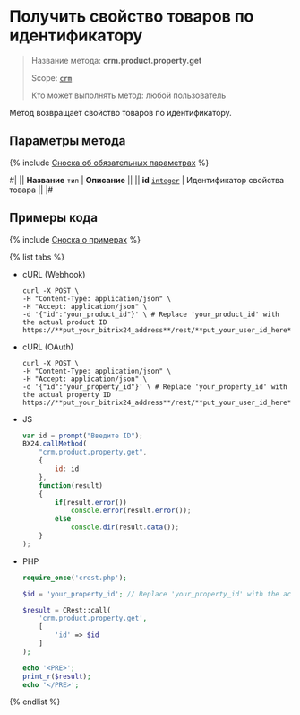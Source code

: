 # Получить свойство товаров по идентификатору

> Название метода: **crm.product.property.get**
>
> Scope: [`crm`](../../../scopes/permissions.md)
>
> Кто может выполнять метод: любой пользователь

Метод возвращает свойство товаров по идентификатору.

## Параметры метода

{% include [Сноска об обязательных параметрах](../../../../_includes/required.md) %}

#|
|| **Название**
`тип` | **Описание** ||
|| **id**
[`integer`](../../../data-types.md) | Идентификатор свойства товара ||
|#

## Примеры кода

{% include [Сноска о примерах](../../../../_includes/examples.md) %}

{% list tabs %}

- cURL (Webhook)

    ```http
    curl -X POST \
    -H "Content-Type: application/json" \
    -H "Accept: application/json" \
    -d '{"id":"your_product_id"}' \ # Replace 'your_product_id' with the actual product ID
    https://**put_your_bitrix24_address**/rest/**put_your_user_id_here**/**put_your_webbhook_here**/crm.product.get
    ```

- cURL (OAuth)

    ```http
    curl -X POST \
    -H "Content-Type: application/json" \
    -H "Accept: application/json" \
    -d '{"id":"your_property_id"}' \ # Replace 'your_property_id' with the actual property ID
    https://**put_your_bitrix24_address**/rest/**put_your_user_id_here**/**put_your_webbhook_here**/crm.product.property.get
    ```

- JS

    ```js
    var id = prompt("Введите ID");
    BX24.callMethod(
        "crm.product.property.get",
        {
            id: id
        },
        function(result)
        {
            if(result.error())
                console.error(result.error());
            else
                console.dir(result.data());
        }
    );
    ```

- PHP

    ```php
    require_once('crest.php');

    $id = 'your_property_id'; // Replace 'your_property_id' with the actual property ID

    $result = CRest::call(
        'crm.product.property.get',
        [
            'id' => $id
        ]
    );

    echo '<PRE>';
    print_r($result);
    echo '</PRE>';
    ```

{% endlist %}